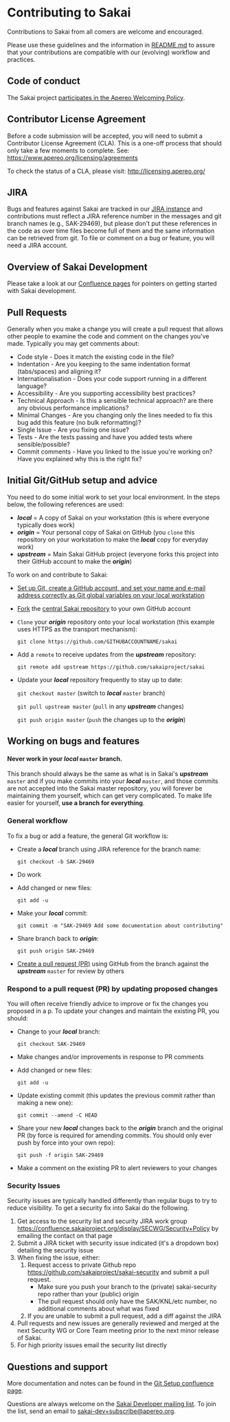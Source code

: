 # Contributing to Sakai

Contributions to Sakai from all comers are welcome and encouraged.

Please use these guidelines and the information in [README.md](README.md) to assure that your contributions are compatible with our (evolving) workflow and practices.

## Code of conduct

The Sakai project [participates in the Apereo Welcoming Policy](CODE_OF_CONDUCT.md).

## Contributor License Agreement
Before a code submission will be accepted, you will need to submit a Contributor License Agreement (CLA). This is a one-off process that should only take a few moments to complete. See: https://www.apereo.org/licensing/agreements

To check the status of a CLA, please visit: http://licensing.apereo.org/

## JIRA

Bugs and features against Sakai are tracked in our [JIRA instance](https://jira.sakaiproject.org/) and contributions must reflect a JIRA reference number in the messages and git branch names (e.g., SAK-29469), but please don't put these references in the code as over time files become full of them and the same information can be retrieved from git. To file or comment on a bug or feature, you will need a JIRA account.

## Overview of Sakai Development
Please take a look at our [Confluence pages](https://confluence.sakaiproject.org/display/BOOT/Programmer%27s+Cafe) for pointers on getting started with Sakai development.

## Pull Requests

Generally when you make a change you will create a pull request that allows other people to examine the code and comment on the changes you've made. Typically you may get comments about:

 * Code style - Does it match the existing code in the file?
 * Indentation - Are you keeping to the same indentation format (tabs/spaces) and aligning it?
 * Internationalisation - Does your code support running in a different language?
 * Accessibility - Are you supporting accessibility best practices?
 * Technical Approach - Is this a sensible technical approach? are there any obvious performance implications?
 * Minimal Changes - Are you changing only the lines needed to fix this bug add this feature (no bulk reformatting)?
 * Single Issue - Are you fixing one issue?
 * Tests - Are the tests passing and have you added tests where sensible/possible?
 * Commit comments - Have you linked to the issue you're working on? Have you explained why this is the right fix?

## Initial Git/GitHub setup and advice

You need to do some initial work to set your local environment. In the steps below, the following references are used:

   * ***local*** = A copy of Sakai on your workstation (this is where everyone typically does work)
   * ***origin*** = Your personal copy of Sakai on GitHub (you `clone` this repository on your workstation to make the ***local*** copy for everyday work)
   * ***upstream*** = Main Sakai GitHub project (everyone forks this project into their GitHub account to make the ***origin***)

To work on and contribute to Sakai:

* [Set up Git, create a GitHub account, and set your name and e-mail address correctly as Git global variables on your local workstation](https://help.github.com/articles/set-up-git/)

* [Fork](https://help.github.com/articles/fork-a-repo/) the [central Sakai repository](https://github.com/sakaiproject/sakai) to your own GitHub account

* `Clone` your ***origin*** repository onto your local workstation (this example uses HTTPS as the transport mechanism):

  `git clone https://github.com/GITHUBACCOUNTNAME/sakai`
 
* Add a `remote` to receive updates from the ***upstream*** repository:

  `git remote add upstream https://github.com/sakaiproject/sakai`

* Update your ***local*** repository frequently to stay up to date:

  `git checkout master` (switch to ***local*** `master` branch)
  
  `git pull upstream master` (`pull` in any ***upstream*** changes)
  
  `git push origin master` (`push` the changes up to the ***origin***)

## Working on bugs and features

#### Never work in your ***local*** `master` branch.

This branch should always be the same as what is in Sakai's ***upstream*** `master` and if you make commits into your ***local*** `master`, and those commits are not accepted into the Sakai master repository, you will forever be maintaining them yourself, which can get very complicated. To make life easier for yourself, **use a branch for everything**.

### General workflow

To fix a bug or add a feature, the general Git workflow is:

* Create a ***local*** branch using JIRA reference for the branch name:

  `git checkout -b SAK-29469`


* Do work

* Add changed or new files:

  `git add -u`

* Make your ***local*** commit:

  `git commit -m "SAK-29469 Add some documentation about contributing"`

* Share branch back to ***origin***:

  `git push origin SAK-29469`

* [Create a pull request (PR)](https://help.github.com/articles/creating-a-pull-request/) using GitHub from the branch against the ***upstream*** `master` for review by others

### Respond to a pull request (PR) by updating proposed changes

You will often receive friendly advice to improve or fix the changes you proposed in a p. To update your changes and maintain the existing PR, you should:
  
* Change to your ***local*** branch:

  `git checkout SAK-29469`

* Make changes and/or improvements in response to PR comments

* Add changed or new files:

  `git add -u`

* Update existing commit (this updates the previous commit rather than making a new one):

  `git commit --amend -C HEAD`

* Share your new ***local*** changes back to the ***origin*** branch and the original PR (by force is required for amending commits. You should only ever push by force into your own repo):

  `git push -f origin SAK-29469`

* Make a comment on the existing PR to alert reviewers to your changes

### Security Issues

Security issues are typically handled differently than regular bugs to try to reduce visibility. To get a security fix into Sakai do the following.
 
1. Get access to the security list and security JIRA work group https://confluence.sakaiproject.org/display/SECWG/Security+Policy by emailing the contact on that page
2. Submit a JIRA ticket with security issue indicated (it's a dropdown box) detailing the security issue
3. When fixing the issue, either:
   1. Request access to private Github repo https://github.com/sakaiproject/sakai-security and submit a pull request.
      * Make sure you push your branch to the (private) sakai-security repo rather than your (public) origin
      * The pull request should only have the SAK/KNL/etc number, no additional comments about what was fixed 
   2. If you are unable to submit a pull request, add a diff against the JIRA
4. Pull requests and new issues are generally reviewed and merged at the next Security WG or Core Team meeting prior to the next minor release of Sakai. 
5. For high priority issues email the security list directly

## Questions and support

More documentation and notes can be found in the [Git Setup confluence page](https://confluence.sakaiproject.org/display/SAKDEV/Git+Setup).

Questions are always welcome on the [Sakai Developer mailing list](https://groups.google.com/a/apereo.org/d/forum/sakai-dev). To join the list, send an email to sakai-dev+subscribe@apereo.org.
